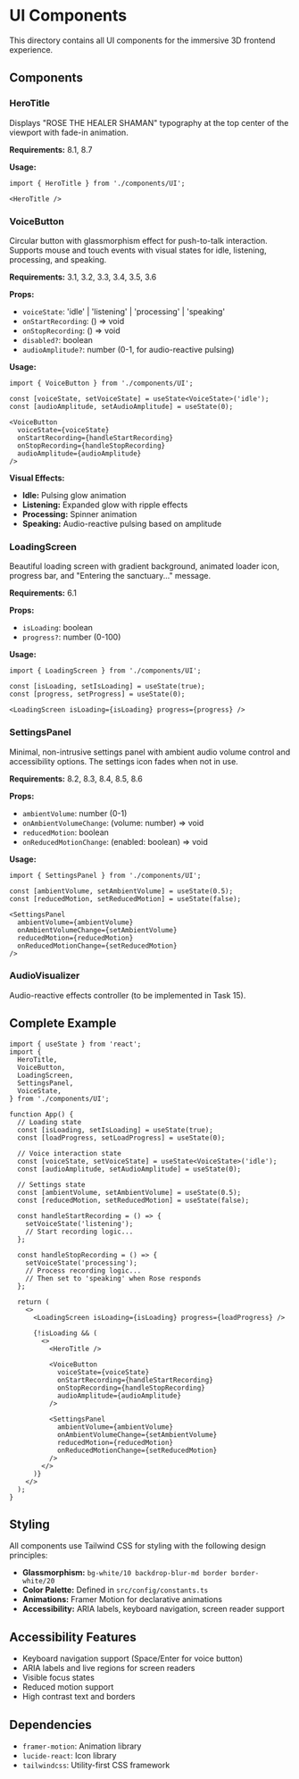 # UI Components

This directory contains all UI components for the immersive 3D frontend experience.

## Components

### HeroTitle
Displays "ROSE THE HEALER SHAMAN" typography at the top center of the viewport with fade-in animation.

**Requirements:** 8.1, 8.7

**Usage:**
```tsx
import { HeroTitle } from './components/UI';

<HeroTitle />
```

### VoiceButton
Circular button with glassmorphism effect for push-to-talk interaction. Supports mouse and touch events with visual states for idle, listening, processing, and speaking.

**Requirements:** 3.1, 3.2, 3.3, 3.4, 3.5, 3.6

**Props:**
- `voiceState`: 'idle' | 'listening' | 'processing' | 'speaking'
- `onStartRecording`: () => void
- `onStopRecording`: () => void
- `disabled?`: boolean
- `audioAmplitude?`: number (0-1, for audio-reactive pulsing)

**Usage:**
```tsx
import { VoiceButton } from './components/UI';

const [voiceState, setVoiceState] = useState<VoiceState>('idle');
const [audioAmplitude, setAudioAmplitude] = useState(0);

<VoiceButton
  voiceState={voiceState}
  onStartRecording={handleStartRecording}
  onStopRecording={handleStopRecording}
  audioAmplitude={audioAmplitude}
/>
```

**Visual Effects:**
- **Idle:** Pulsing glow animation
- **Listening:** Expanded glow with ripple effects
- **Processing:** Spinner animation
- **Speaking:** Audio-reactive pulsing based on amplitude

### LoadingScreen
Beautiful loading screen with gradient background, animated loader icon, progress bar, and "Entering the sanctuary..." message.

**Requirements:** 6.1

**Props:**
- `isLoading`: boolean
- `progress?`: number (0-100)

**Usage:**
```tsx
import { LoadingScreen } from './components/UI';

const [isLoading, setIsLoading] = useState(true);
const [progress, setProgress] = useState(0);

<LoadingScreen isLoading={isLoading} progress={progress} />
```

### SettingsPanel
Minimal, non-intrusive settings panel with ambient audio volume control and accessibility options. The settings icon fades when not in use.

**Requirements:** 8.2, 8.3, 8.4, 8.5, 8.6

**Props:**
- `ambientVolume`: number (0-1)
- `onAmbientVolumeChange`: (volume: number) => void
- `reducedMotion`: boolean
- `onReducedMotionChange`: (enabled: boolean) => void

**Usage:**
```tsx
import { SettingsPanel } from './components/UI';

const [ambientVolume, setAmbientVolume] = useState(0.5);
const [reducedMotion, setReducedMotion] = useState(false);

<SettingsPanel
  ambientVolume={ambientVolume}
  onAmbientVolumeChange={setAmbientVolume}
  reducedMotion={reducedMotion}
  onReducedMotionChange={setReducedMotion}
/>
```

### AudioVisualizer
Audio-reactive effects controller (to be implemented in Task 15).

## Complete Example

```tsx
import { useState } from 'react';
import {
  HeroTitle,
  VoiceButton,
  LoadingScreen,
  SettingsPanel,
  VoiceState,
} from './components/UI';

function App() {
  // Loading state
  const [isLoading, setIsLoading] = useState(true);
  const [loadProgress, setLoadProgress] = useState(0);

  // Voice interaction state
  const [voiceState, setVoiceState] = useState<VoiceState>('idle');
  const [audioAmplitude, setAudioAmplitude] = useState(0);

  // Settings state
  const [ambientVolume, setAmbientVolume] = useState(0.5);
  const [reducedMotion, setReducedMotion] = useState(false);

  const handleStartRecording = () => {
    setVoiceState('listening');
    // Start recording logic...
  };

  const handleStopRecording = () => {
    setVoiceState('processing');
    // Process recording logic...
    // Then set to 'speaking' when Rose responds
  };

  return (
    <>
      <LoadingScreen isLoading={isLoading} progress={loadProgress} />
      
      {!isLoading && (
        <>
          <HeroTitle />
          
          <VoiceButton
            voiceState={voiceState}
            onStartRecording={handleStartRecording}
            onStopRecording={handleStopRecording}
            audioAmplitude={audioAmplitude}
          />
          
          <SettingsPanel
            ambientVolume={ambientVolume}
            onAmbientVolumeChange={setAmbientVolume}
            reducedMotion={reducedMotion}
            onReducedMotionChange={setReducedMotion}
          />
        </>
      )}
    </>
  );
}
```

## Styling

All components use Tailwind CSS for styling with the following design principles:

- **Glassmorphism:** `bg-white/10 backdrop-blur-md border border-white/20`
- **Color Palette:** Defined in `src/config/constants.ts`
- **Animations:** Framer Motion for declarative animations
- **Accessibility:** ARIA labels, keyboard navigation, screen reader support

## Accessibility Features

- Keyboard navigation support (Space/Enter for voice button)
- ARIA labels and live regions for screen readers
- Visible focus states
- Reduced motion support
- High contrast text and borders

## Dependencies

- `framer-motion`: Animation library
- `lucide-react`: Icon library
- `tailwindcss`: Utility-first CSS framework
